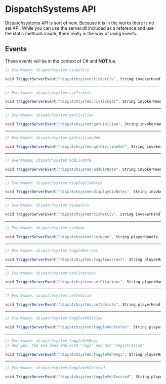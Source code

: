 # DispatchSystems API

Dispatchsystems API is sort of new. Because it is in the works there is no set API. While you can use the server.dll included as a reference and use the static methods inside, there really is the way of using Events.

## Events

These events will be in the context of C# and **NOT** lua.

```csharp
// Eventname: dispatchsystem:ticketCiv

void TriggerServerEvent("dispatchsystem:ticketCiv", String invokerHandle, String first, String last, String ticket, Single amount);
```
***
```csharp
// Eventname: dispatchsystem:civTickets

void TriggerServerEvent("dispatchsystem:civTickets", String invokerHandle, String first, String last);
```
***
```csharp
// Eventname: dispatchsystem:getCivilian

void TriggerServerEvent("dispatchsystem:getCivilian", String invokerHandle, String firstName, String lastName);
```
***
```csharp
// Eventname: dispatchsystem:getCivilianVeh

void TriggerServerEvent("dispatchsystem:getCivilianVeh", String invokerHandle, String plate);
```
***
```csharp
// Eventname: dispatchsystem:addCivNote

void TriggerServerEvent("dispatchsystem:addCivNote", String invokerHandle, String firstName, String lastName, String note);
```
***
```csharp
// Eventname: dispatchsystem:displayCivNotes

void TriggerServerEvent("dispatchsystem:displayCivNotes", String invokerHandle, String firstName, String lastName);
```
***
```csharp
// Eventname: dispatchsystem:ticketCiv

void TriggerServerEvent("dispatchsystem:ticketCiv", String invokerHandle, String firstName, String lastName, String reason, Single amount);
```
***
```csharp
// Eventname: dispatchsystem:setName

void TriggerServerEvent("dispatchsystem:setName", String playerHandle, String firstName, String lastName);
```
***
```csharp
// Eventname: dispatchsystem:toggleWarrant

void TriggerServerEvent("dispatchsystem:toggleWarrant", String playerHandle);
```
***
```csharp
// Eventname: dispatchsystem:setCitations

void TriggerServerEvent("dispatchsystem:setCitations", String playerHandle, Int32 citationCount);
```
***
```csharp
// Eventname: dispatchsystem:setVehicle

void TriggerServerEvent("dispatchsystem:setVehicle", String playerHandle, String plate);
```
***
```csharp
// Eventname: dispatchsystem:toggleVehStolen

void TriggerServerEvent("dispatchsystem:toggleVehStolen", String playerHandle);
```
***
```csharp
// Eventname: dispatchsystem:toggleVehRegi
// And yes, the end does end with "regi" and not "registration"

void TriggerServerEvent("dispatchsystem:toggleVehRegi", String playerHandle);
```
***
```csharp
// Eventname: dispatchsystem:toggleVehInsured

void TriggerServerEvent("dispatchsystem:toggleVehInsured", String playerHandle);
```